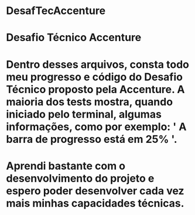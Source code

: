 # DesafTecAccenture
# Desafio Técnico Accenture

# Dentro desses arquivos, consta todo meu progresso e código do Desafio Técnico proposto pela Accenture. A maioria dos tests mostra, quando iniciado pelo terminal, algumas informações, como por exemplo: ' A barra de progresso está em 25% '. 

# Aprendi bastante com o desenvolvimento do projeto e espero poder desenvolver cada vez mais minhas capacidades técnicas.
